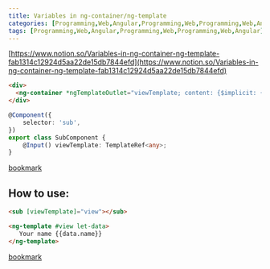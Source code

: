 ```yaml
---
title: Variables in ng-container/ng-template
categories: [Programming,Web,Angular,Programming,Web,Programming,Web,Angular]
tags: [Programming,Web,Angular,Programming,Web,Programming,Web,Angular]
---
```


[https://www.notion.so/Variables-in-ng-container-ng-template-fab1314c12924d5aa22de15db7844efd](https://www.notion.so/Variables-in-ng-container-ng-template-fab1314c12924d5aa22de15db7844efd)


```html
<div>
  <ng-container *ngTemplateOutlet="viewTemplate; content: {$implicit: {name: 'Bing'}}"></ng-container>
</div>
```


```typescript
@Component({
	selector: 'sub',
})
export class SubComponent {
	@Input() viewTemplate: TemplateRef<any>;
}
```


[bookmark](https://github.com/bndynet/admin-template-for-angular/commit/09011c75c8dea32587da7b9ec165be09464366dd#diff-22cfe42d7a06213fc0744e4e5e8fa39cc35dd79d1f47d918177ae3cbd3200c1d)


## How to use:


```html
<sub [viewTemplate]="view"></sub>

<ng-template #view let-data>
   Your name {{data.name}}
</ng-template>
```


[bookmark](https://github.com/bndynet/admin-template-for-angular/commit/09011c75c8dea32587da7b9ec165be09464366dd#diff-99612febf80a60dd4efdb8a276ca6f6e450f7848794ccaf6d88dc846ba086bcd)

